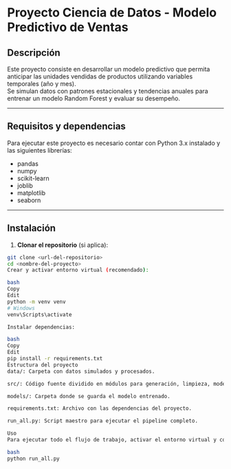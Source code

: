 # Proyecto Ciencia de Datos - Modelo Predictivo de Ventas

## Descripción

Este proyecto consiste en desarrollar un modelo predictivo que permita anticipar las unidades vendidas de productos utilizando variables temporales (año y mes).  
Se simulan datos con patrones estacionales y tendencias anuales para entrenar un modelo Random Forest y evaluar su desempeño.

---

## Requisitos y dependencias

Para ejecutar este proyecto es necesario contar con Python 3.x instalado y las siguientes librerías:

- pandas
- numpy
- scikit-learn
- joblib
- matplotlib
- seaborn

---

## Instalación

1. **Clonar el repositorio** (si aplica):

```bash
git clone <url-del-repositorio>
cd <nombre-del-proyecto>
Crear y activar entorno virtual (recomendado):

bash
Copy
Edit
python -m venv venv
# Windows
venv\Scripts\activate

Instalar dependencias:

bash
Copy
Edit
pip install -r requirements.txt
Estructura del proyecto
data/: Carpeta con datos simulados y procesados.

src/: Código fuente dividido en módulos para generación, limpieza, modelado y visualización.

models/: Carpeta donde se guarda el modelo entrenado.

requirements.txt: Archivo con las dependencias del proyecto.

run_all.py: Script maestro para ejecutar el pipeline completo.

Uso
Para ejecutar todo el flujo de trabajo, activar el entorno virtual y correr:

bash
python run_all.py